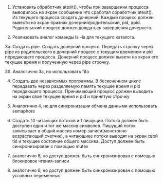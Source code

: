 1. Установить обработчик atexit(), чтобы при завершении процесса выводилось на экран сообщение что сработал обработчик atexit(). Из текущего процесса создать дочерний. Каждый процесс должен вывести на экран признак дочерний/родительский, pid, ppid. Родительский  процесс должен дождаться завершения дочернего.

2. Реализовать аналог команды ls –la для текущего каталога. 

 3a. Создать pipe. Создать дочерний процесс. Передать строчку через pipe из родительского в дочерний процесс с текущим временем и pid передающего процесса. Дочерний процесс должен вывети на экран его текущее время и полученную через pipe строчку.

 3б. Аналогично 3а, но использовать fifo

4. Создать две независимых программы. В бесконечном цикле передавать через разделяемую память текущее время и pid передающего процесса. Принимающий процесс должен выводить на экран свое текущее время и pid и принятую строчку

5. Аналогично 4, но для синхронизации обмена данными использовать semaphore

6. Создать 10 читающих потоков и 1 пишущий. Потока должен быть доступен один и тот же массив символов. Пишущий поток записывает в общий массив номер записи(монотонно возрастающий счетчик), а читающиее потоки выводят на экран свой tid и текущее состояние общего массива. Доступ должен быть синхронизирован с помощью mutex

7. аналогично 6, но доступ должен быть синхронизирован с помощью блокировок чтения-записи

8. аналогично 6, но доступ должен быть синхронизирован с помощью условных переменных
